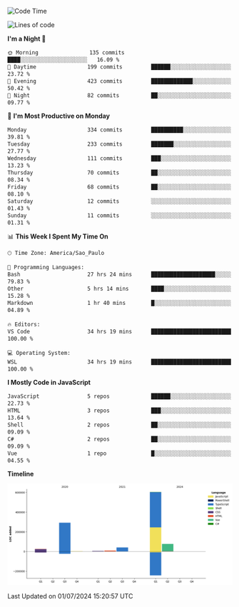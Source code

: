 <!--START_SECTION:waka-->
![Code Time](http://img.shields.io/badge/Code%20Time-2%2C588%20hrs%2012%20mins-blue)

![Lines of code](https://img.shields.io/badge/From%20Hello%20World%20I%27ve%20Written-1.1%20million%20lines%20of%20code-blue)

**I'm a Night 🦉** 

```text
🌞 Morning                135 commits         ████░░░░░░░░░░░░░░░░░░░░░   16.09 % 
🌆 Daytime                199 commits         ██████░░░░░░░░░░░░░░░░░░░   23.72 % 
🌃 Evening                423 commits         █████████████░░░░░░░░░░░░   50.42 % 
🌙 Night                  82 commits          ██░░░░░░░░░░░░░░░░░░░░░░░   09.77 % 
```
📅 **I'm Most Productive on Monday** 

```text
Monday                   334 commits         ██████████░░░░░░░░░░░░░░░   39.81 % 
Tuesday                  233 commits         ███████░░░░░░░░░░░░░░░░░░   27.77 % 
Wednesday                111 commits         ███░░░░░░░░░░░░░░░░░░░░░░   13.23 % 
Thursday                 70 commits          ██░░░░░░░░░░░░░░░░░░░░░░░   08.34 % 
Friday                   68 commits          ██░░░░░░░░░░░░░░░░░░░░░░░   08.10 % 
Saturday                 12 commits          ░░░░░░░░░░░░░░░░░░░░░░░░░   01.43 % 
Sunday                   11 commits          ░░░░░░░░░░░░░░░░░░░░░░░░░   01.31 % 
```


📊 **This Week I Spent My Time On** 

```text
🕑︎ Time Zone: America/Sao_Paulo

💬 Programming Languages: 
Bash                     27 hrs 24 mins      ████████████████████░░░░░   79.83 % 
Other                    5 hrs 14 mins       ████░░░░░░░░░░░░░░░░░░░░░   15.28 % 
Markdown                 1 hr 40 mins        █░░░░░░░░░░░░░░░░░░░░░░░░   04.89 % 

🔥 Editors: 
VS Code                  34 hrs 19 mins      █████████████████████████   100.00 % 

💻 Operating System: 
WSL                      34 hrs 19 mins      █████████████████████████   100.00 % 
```

**I Mostly Code in JavaScript** 

```text
JavaScript               5 repos             ██████░░░░░░░░░░░░░░░░░░░   22.73 % 
HTML                     3 repos             ███░░░░░░░░░░░░░░░░░░░░░░   13.64 % 
Shell                    2 repos             ██░░░░░░░░░░░░░░░░░░░░░░░   09.09 % 
C#                       2 repos             ██░░░░░░░░░░░░░░░░░░░░░░░   09.09 % 
Vue                      1 repo              █░░░░░░░░░░░░░░░░░░░░░░░░   04.55 % 
```



**Timeline**

![Lines of Code chart](https://raw.githubusercontent.com/jonhoffmam/jonhoffmam/master/assets/bar_graph.png)


 Last Updated on 01/07/2024 15:20:57 UTC
<!--END_SECTION:waka-->
